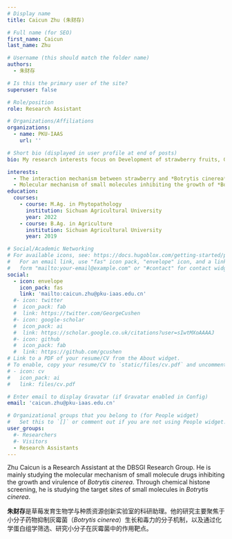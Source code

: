 ```yaml
---
# Display name
title: Caicun Zhu (朱财存)

# Full name (for SEO)
first_name: Caicun
last_name: Zhu

# Username (this should match the folder name)
authors:
  - 朱财存

# Is this the primary user of the site?
superuser: false

# Role/position
role: Research Assistant

# Organizations/Affiliations
organizations:
  - name: PKU-IAAS
    url: ''

# Short bio (displayed in user profile at end of posts)
bio: My research interests focus on Development of strawberry fruits, Gene editing and genetic transformation of strawberries.

interests:
  - The interaction mechanism between strawberry and *Botrytis cinerea*;
  - Molecular mechanism of small molecules inhibiting the growth of *Botrytis cinerea*.
education:
  courses:
    - course: M.Ag. in Phytopathology
      institution: Sichuan Agricultural University
      year: 2022
    - course: B.Ag. in Agriculture
      institution: Sichuan Agricultural University
      year: 2019

# Social/Academic Networking
# For available icons, see: https://docs.hugoblox.com/getting-started/page-builder/#icons
#   For an email link, use "fas" icon pack, "envelope" icon, and a link in the
#   form "mailto:your-email@example.com" or "#contact" for contact widget.
social:
  - icon: envelope
    icon_pack: fas
    link: 'mailto:caicun.zhu@pku-iaas.edu.cn'
  #- icon: twitter
  #  icon_pack: fab
  #  link: https://twitter.com/GeorgeCushen
  #- icon: google-scholar
  #  icon_pack: ai
  #  link: https://scholar.google.co.uk/citations?user=sIwtMXoAAAAJ
  #- icon: github
  #  icon_pack: fab
  #  link: https://github.com/gcushen
# Link to a PDF of your resume/CV from the About widget.
# To enable, copy your resume/CV to `static/files/cv.pdf` and uncomment the lines below.
# - icon: cv
#   icon_pack: ai
#   link: files/cv.pdf

# Enter email to display Gravatar (if Gravatar enabled in Config)
email: 'caicun.zhu@pku-iaas.edu.cn'

# Organizational groups that you belong to (for People widget)
#   Set this to `[]` or comment out if you are not using People widget.
user_groups:
  #- Researchers
  #- Visitors
  - Research Assistants
---
```


Zhu Caicun is a Research Assistant at the DBSGI Research Group. He is mainly studying the molecular mechanism of small molecule drugs inhibiting the growth and virulence of *Botrytis cinerea*. Through chemical histone screening, he is studying the target sites of small molecules in *Botrytis cinerea*.

**朱财存**是草莓发育生物学与种质资源创新实验室的科研助理。他的研究主要聚焦于小分子药物抑制灰霉菌（*Botrytis cinerea*）生长和毒力的分子机制，以及通过化学蛋白组学筛选、研究小分子在灰霉菌中的作用靶点。
